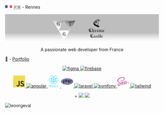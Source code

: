 <p><img src="flag_france.svg" alt="French flag" width="23" height="14"> 🇫🇷 - Rennes</p>

<picture>
  <source
    srcset="https://raw.githubusercontent.com/LeoOrgeval/LeoOrgeval/main/BannerRap.svg"
    media="(prefers-color-scheme: dark)"
  />
  <source
    srcset="https://raw.githubusercontent.com/LeoOrgeval/LeoOrgeval/main/BannerRap_white.svg"
    media="(prefers-color-scheme: light), (prefers-color-scheme: no-preference)"
  />
  <img src="https://raw.githubusercontent.com/LeoOrgeval/LeoOrgeval/main/BannerRap_white.svg" />
</picture>


<p align="center">A passionate web developer from France</p>

🚀 - <a href="https://leoorgeval.web.app" target="_blank">Portfolio

<p align="center"> 
  <!-- Figma -->
  <a href="https://www.figma.com/" target="_blank" rel="noreferrer"> <img src="https://www.vectorlogo.zone/logos/figma/figma-icon.svg" alt="figma" width="40"           height="40"/> </a> 
  <!-- Firebase -->
  <a href="https://firebase.google.com/" target="_blank" rel="noreferrer"> <img src="https://www.vectorlogo.zone/logos/firebase/firebase-icon.svg" alt="firebase"       width="40" height="40"/> </a>
</p>

  <p align="center"> 
  <!-- JS -->
  <a href="https://developer.mozilla.org/en-US/docs/Web/JavaScript" target="_blank" rel="noreferrer"> <img                   
    src="https://raw.githubusercontent.com/devicons/devicon/master/icons/javascript/javascript-original.svg" alt="javascript" width="40" height="40"/> </a> 
  <!-- Angular -->
  <a href="https://angular.io" target="_blank" rel="noreferrer"> <img src="https://angular.io/assets/images/logos/angular/angular.svg" alt="angular" width="40"    
     height="40"/> </a>
  <!-- React -->
  <a href="https://reactjs.org/" target="_blank" rel="noreferrer"> <img src="https://raw.githubusercontent.com/devicons/devicon/master/icons/react/react-original-wordmark.svg" alt="react" width="40" height="40"/> </a> 
  <!-- PHP -->
  <a href="https://www.php.net" target="_blank" rel="noreferrer"> <img src="https://raw.githubusercontent.com/devicons/devicon/master/icons/php/php-original.svg"       alt="php" width="40" height="40"/> </a> 
  <!-- Laravel -->
  <a href="https://laravel.com" target="_blank" rel="noreferrer"> 
    <img src="https://upload.wikimedia.org/wikipedia/commons/9/9a/Laravel.svg" alt="laravel" width="40" height="40"/> 
  </a>
  <!-- Symfony -->
    <a href="https://symfony.com/" target="_blank" rel="noreferrer"> <img src="https://www.vectorlogo.zone/logos/symfony/symfony-icon.svg" alt="symfony" width="40" 
        height="40"/> </a>
  <!-- SASS -->
  <a href="https://sass-lang.com" target="_blank" rel="noreferrer"> <img src="https://raw.githubusercontent.com/devicons/devicon/master/icons/sass/sass-original.svg" 
      alt="sass" width="40" height="40"/> </a>
  <!-- Tailwind -->
  <a href="https://tailwindcss.com/" target="_blank" rel="noreferrer"> <img src="https://www.vectorlogo.zone/logos/tailwindcss/tailwindcss-icon.svg" alt="tailwind" 
      width="40" height="40"/> </a>
</p>

<p align="center">

<!-- GitHub Stats -->=
<picture>
  <source
    srcset="https://stats-leoorgevals-projects.vercel.app//api?username=LeoOrgeval&show_icons=true&theme=dracula"
    media="(prefers-color-scheme: dark)"
  />
  <source
    srcset="https://stats-leoorgevals-projects.vercel.app//api?username=LeoOrgeval&show_icons=true&theme=buefy"
    media="(prefers-color-scheme: light), (prefers-color-scheme: no-preference)"
  />
  <img src="https://stats-leoorgevals-projects.vercel.app//api?username=LeoOrgeval&show_icons=true&theme=buefy" />
</picture>

<!-- Most Languages -->
<picture>
  <source
    srcset="https://stats-leoorgevals-projects.vercel.app/api/top-langs?username=LeoOrgeval&langs_count=6&layout=compact&bg_color=33,007BFF,86599D,FF3A44&title_color=fff&text_color=fff"
    media="(prefers-color-scheme: dark)"
  />
  <source
    srcset="https://stats-leoorgevals-projects.vercel.app/api/top-langs?username=LeoOrgeval&langs_count=6&layout=compact&bg_color=30,D4E0FF,904e95&title_color=000&text_color=000&hide_border=true&border_radius=10&custom_title=My%20most%20used%20languages&card_width=300&"
    media="(prefers-color-scheme: light), (prefers-color-scheme: no-preference)"
  />
  <img src="https://stats-leoorgevals-projects.vercel.app/api/top-langs?username=LeoOrgeval&langs_count=6&layout=compact&bg_color=30,D4E0FF,904e95&title_color=000&text_color=000&hide_border=true&border_radius=10&custom_title=My%20most%20used%20languages&card_width=300&" />
</picture>

<img src="https://github-readme-streak-stats.herokuapp.com/?user=leoorgeval&" alt="leoorgeval" /></p>

